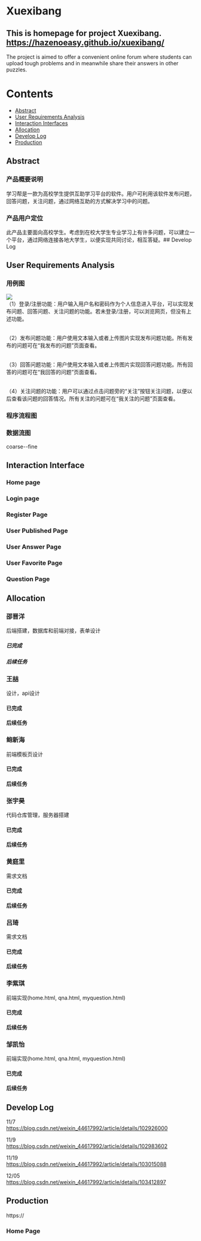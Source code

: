 # Xuexibang

## This is homepage for project Xuexibang. https://hazenoeasy.github.io/xuexibang/
The project is aimed to offer a convenient online forum 
where students can upload tough problems and 
in meanwhile share their answers in other puzzles. 

# Contents
- [Abstract](#abstract)
- [User Requirements Analysis](#user-requirements-analysis)
- [Interaction Interfaces](#interaction-interfaces)
- [Allocation](#allocation)
- [Develop Log](#develop-log)
- [Production](#production)

## Abstract 
### 产品概要说明
学习帮是一款为高校学生提供互助学习平台的软件。用户可利用该软件发布问题，回答问题，关注问题，通过网络互助的方式解决学习中的问题。

### 产品用户定位
此产品主要面向高校学生。考虑到在校大学生专业学习上有许多问题，可以建立一个平台，通过网络连接各地大学生，以便实现共同讨论，相互答疑。## Develop Log

## User Requirements Analysis
### 用例图
![](https://github.com/hazenoeasy/xuexibang/blob/develop/doc/用例图.png)
<br>（1）登录/注册功能：用户输入用户名和密码作为个人信息进入平台，可以实现发布问题、回答问题、关注问题的功能。若未登录/注册，可以浏览网页，但没有上述功能。


<br>（2）发布问题功能：用户使用文本输入或者上传图片实现发布问题功能。所有发布的问题可在“我发布的问题”页面查看。


<br>（3）回答问题功能：用户使用文本输入或者上传图片实现回答问题功能。所有回答的问题可在“我回答的问题”页面查看。


<br>（4）关注问题的功能：用户可以通过点击问题旁的“关注”按钮关注问题，以便以后查看该问题的回答情况。所有关注的问题可在“我关注的问题”页面查看。

### 程序流程图

### 数据流图
coarse--fine

##  Interaction Interface
### Home page

### Login page 

### Register Page

### User Published  Page

### User Answer Page

### User Favorite Page

### Question Page

## Allocation

### 邵晋洋
后端搭建，数据库和前端对接，表单设计
##### 已完成
##### 后续任务

### 王喆
设计，api设计
#### 已完成
#### 后续任务

### 鲍新海
前端模板页设计
#### 已完成
#### 后续任务

### 张宇昊
代码仓库管理，服务器搭建
#### 已完成
#### 后续任务

### 黄庭里
需求文档
#### 已完成
#### 后续任务

### 吕琦
需求文档
#### 已完成
#### 后续任务


### 李紫琪 
前端实现(home.html, qna.html, myquestion.html)
#### 已完成
#### 后续任务

### 邹凯怡
前端实现(home.html, qna.html, myquestion.html)
#### 已完成
#### 后续任务

## Develop Log
11/7 <br>https://blog.csdn.net/weixin_44617992/article/details/102926000


11/9 <br>https://blog.csdn.net/weixin_44617992/article/details/102983602


11/19<br>https://blog.csdn.net/weixin_44617992/article/details/103015088


12/05<br>https://blog.csdn.net/weixin_44617992/article/details/103412897

## Production
https://

### Home Page


